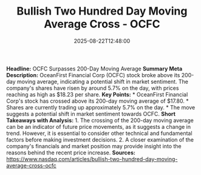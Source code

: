 ﻿---
title: "Bullish Two Hundred Day Moving Average Cross - OCFC"
date: "2025-08-22T12:48:00"
category: "Markets"
summary: ""
slug: "bullish two hundred day moving average cross  ocfc"
source_urls:
  - "https://www.nasdaq.com/articles/bullish-two-hundred-day-moving-average-cross-ocfc"
seo:
  title: "Bullish Two Hundred Day Moving Average Cross - OCFC | Hash n Hedge"
  description: ""
  keywords: ["news", "markets", "brief"]
---
**Headline:** OCFC Surpasses 200-Day Moving Average  **Summary Meta Description:** OceanFirst Financial Corp (OCFC) stock broke above its 200-day moving average, indicating a potential shift in market sentiment. The company's shares have risen by around 5.7% on the day, with prices reaching as high as $18.23 per share.  **Key Points:**  * OceanFirst Financial Corp's stock has crossed above its 200-day moving average of $17.80. * Shares are currently trading up approximately 5.7% on the day. * The move suggests a potential shift in market sentiment towards OCFC.  **Short Takeaways with Analysis:**  1. The crossing of the 200-day moving average can be an indicator of future price movements, as it suggests a change in trend. However, it is essential to consider other technical and fundamental factors before making investment decisions. 2. A closer examination of the company's financials and market position may provide insight into the reasons behind the recent price increase.  **Sources:** https://www.nasdaq.com/articles/bullish-two-hundred-day-moving-average-cross-ocfc 
